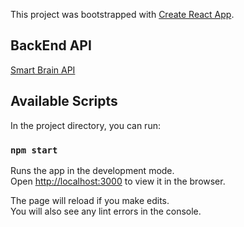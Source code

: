 This project was bootstrapped with [Create React App](https://github.com/facebook/create-react-app).

## BackEnd API
[Smart Brain API](https://github.com/Binlix26/smart-brain-api)

## Available Scripts

In the project directory, you can run:

### `npm start`

Runs the app in the development mode.<br>
Open [http://localhost:3000](http://localhost:3000) to view it in the browser.

The page will reload if you make edits.<br>
You will also see any lint errors in the console.
